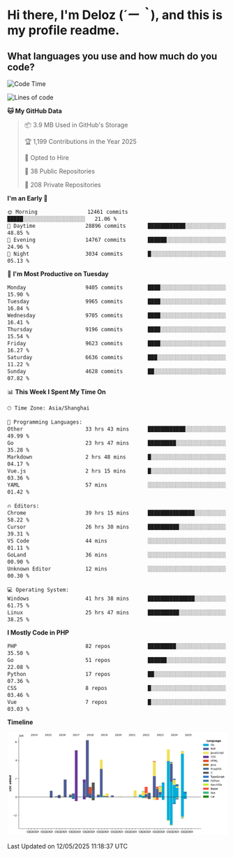 # **Hi there, I'm Deloz (*´ー｀*), and this is my profile readme.**

## **What languages you use and how much do you code?**

<!--START_SECTION:waka-->
![Code Time](http://img.shields.io/badge/Code%20Time-6%2C347%20hrs%207%20mins-blue)

![Lines of code](https://img.shields.io/badge/From%20Hello%20World%20I%27ve%20Written-53.2%20million%20lines%20of%20code-blue)

**🐱 My GitHub Data** 

> 📦 3.9 MB Used in GitHub's Storage 
 > 
> 🏆 1,199 Contributions in the Year 2025
 > 
> 💼 Opted to Hire
 > 
> 📜 38 Public Repositories 
 > 
> 🔑 208 Private Repositories 
 > 
**I'm an Early 🐤** 

```text
🌞 Morning                12461 commits       █████░░░░░░░░░░░░░░░░░░░░   21.06 % 
🌆 Daytime                28896 commits       ████████████░░░░░░░░░░░░░   48.85 % 
🌃 Evening                14767 commits       ██████░░░░░░░░░░░░░░░░░░░   24.96 % 
🌙 Night                  3034 commits        █░░░░░░░░░░░░░░░░░░░░░░░░   05.13 % 
```
📅 **I'm Most Productive on Tuesday** 

```text
Monday                   9405 commits        ████░░░░░░░░░░░░░░░░░░░░░   15.90 % 
Tuesday                  9965 commits        ████░░░░░░░░░░░░░░░░░░░░░   16.84 % 
Wednesday                9705 commits        ████░░░░░░░░░░░░░░░░░░░░░   16.41 % 
Thursday                 9196 commits        ████░░░░░░░░░░░░░░░░░░░░░   15.54 % 
Friday                   9623 commits        ████░░░░░░░░░░░░░░░░░░░░░   16.27 % 
Saturday                 6636 commits        ███░░░░░░░░░░░░░░░░░░░░░░   11.22 % 
Sunday                   4628 commits        ██░░░░░░░░░░░░░░░░░░░░░░░   07.82 % 
```


📊 **This Week I Spent My Time On** 

```text
🕑︎ Time Zone: Asia/Shanghai

💬 Programming Languages: 
Other                    33 hrs 43 mins      ████████████░░░░░░░░░░░░░   49.99 % 
Go                       23 hrs 47 mins      █████████░░░░░░░░░░░░░░░░   35.28 % 
Markdown                 2 hrs 48 mins       █░░░░░░░░░░░░░░░░░░░░░░░░   04.17 % 
Vue.js                   2 hrs 15 mins       █░░░░░░░░░░░░░░░░░░░░░░░░   03.36 % 
YAML                     57 mins             ░░░░░░░░░░░░░░░░░░░░░░░░░   01.42 % 

🔥 Editors: 
Chrome                   39 hrs 15 mins      ███████████████░░░░░░░░░░   58.22 % 
Cursor                   26 hrs 30 mins      ██████████░░░░░░░░░░░░░░░   39.31 % 
VS Code                  44 mins             ░░░░░░░░░░░░░░░░░░░░░░░░░   01.11 % 
GoLand                   36 mins             ░░░░░░░░░░░░░░░░░░░░░░░░░   00.90 % 
Unknown Editor           12 mins             ░░░░░░░░░░░░░░░░░░░░░░░░░   00.30 % 

💻 Operating System: 
Windows                  41 hrs 38 mins      ███████████████░░░░░░░░░░   61.75 % 
Linux                    25 hrs 47 mins      ██████████░░░░░░░░░░░░░░░   38.25 % 
```

**I Mostly Code in PHP** 

```text
PHP                      82 repos            █████████░░░░░░░░░░░░░░░░   35.50 % 
Go                       51 repos            ██████░░░░░░░░░░░░░░░░░░░   22.08 % 
Python                   17 repos            ██░░░░░░░░░░░░░░░░░░░░░░░   07.36 % 
CSS                      8 repos             █░░░░░░░░░░░░░░░░░░░░░░░░   03.46 % 
Vue                      7 repos             █░░░░░░░░░░░░░░░░░░░░░░░░   03.03 % 
```



**Timeline**

![Lines of Code chart](https://raw.githubusercontent.com/deloz/deloz/main/assets/bar_graph.png)


 Last Updated on 12/05/2025 11:18:37 UTC
<!--END_SECTION:waka-->

